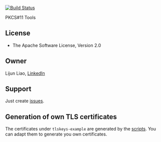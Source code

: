 [![Build Status](https://secure.travis-ci.org/xipki/tools.svg)](http://travis-ci.org/xipki/tools)

PKCS#11 Tools

## License
* The Apache Software License, Version 2.0

## Owner
Lijun Liao, [LinkedIn](https://www.linkedin.com/in/lijun-liao-644696b8)

## Support
Just create [issues](https://github.com/xipki/tools/issues).

## Generation of own TLS certificates
The certificates under `tlskeys-example` are generated by the [scripts](https://github.com/xipki/xipki/tree/master/assemblies/xipki-qa/src/main/unfiltered/xipki/qa/tools). You can adapt them to generate you own certificates.
